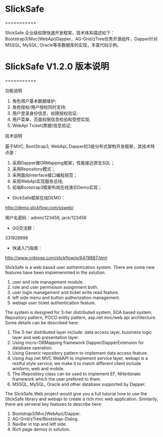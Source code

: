﻿# SlickSafe
===========

SlickSafe 企业级权限快速开发框架，技术体系描述如下：Bootstrap3/Mvc(WebApi)Dapper，AG-Grid/zTree优秀开源组件，Dapper针对MSSQL, MySQL, Oracle等多数据库的实现，丰富代码示例。


# SlickSafe V1.2.0 版本说明
===========

功能说明

1. 角色用户基本数据维护;
2. 角色授权/用户授权同时支持;
3. 用户登录身份信息，权限授权验证;
4. 用户菜单，页面权限信息检验和受控实现;
5. WebApi Ticket(票据)信息验证;


技术说明

基于MVC, BootStrap3, WebApi, Dapper的3层分布式架构开发框架，其技术特点是：

1.  采用Dapper微ORMapping框架，性能接近原生SQL；
2.  采用Repository模式；
3.  采用面向Interface接口编程规范；
4.  采用WebApi实现服务总线;
5.  前端Bootstrap3框架布局在线演示Demo实现；

* SlickSafe框架在线DEMO：

http://demo.slickflow.com/ssweb/

用户名密码：admin/123456, jack/123456

* QQ交流群：

331928998

* 快速入门指南：

http://www.cnblogs.com/slickflow/p/6478887.html



SlickSafe is a web based user authentication system. There are some new features have been 
implemenmted in the solution. 

1. user and role management module.
2. role and user permisison assignment both.
3. user login management and ticket write read feature.
4. left side menu and button authorization management.
5. webapi user ticket authentication feature.

The system  is designed for 3-tier distributed system, SOA based system, Repository pattern, POCO entity pattern, asp.net mvc/web api architecture. Some details can be described here:

1. The 3-tier distributed layer include: data access layer, buisiness logic layer and web presentation layer.
2. Using micro-ORMapping framework Dapper/DapperExtension for database operation.
3. Using Generic repository pattern to implement data access feature.
4. Using Asp.net MVC WebAPI to implement service layer, webapi is a restful style service, we make it
   to match different client include winform, web and mobile.
5. The IRepository class can be used to implement EF, NHerbinate framework which the user prefered to them.
6. MSSQL, MySQL, Oracle and other database supported by Dapper.
 
The SlickSafe.Web project would give you a full tutorial how to use the SlickSafe library and webapi to create a rich mvc web
application. Similarily, there are serveral key features to describe here:

1. Bootstrap3/Mvc(WebApi)/Dapper.
2. AG-Grid/zTree/Bootstrap-Dialog.
3. NavBar in top and left side.
4. Rich page demos in solution.


